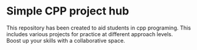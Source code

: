 # Simple CPP project hub
This repository has been created to aid students in cpp programing. This includes various projects for practice at different approach levels. <br>
Boost up your skills with a collaborative space.
